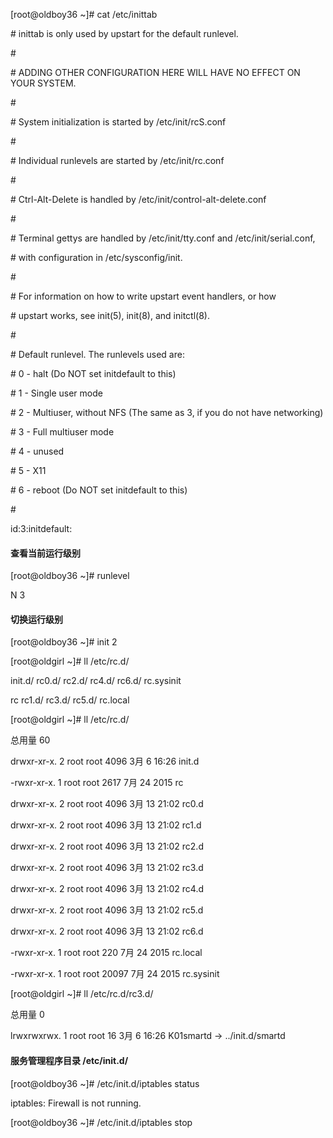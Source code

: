 \[root@oldboy36 ~\]\# cat /etc/inittab

\# inittab is only used by upstart for the default runlevel.

\#

\# ADDING OTHER CONFIGURATION HERE WILL HAVE NO EFFECT ON YOUR SYSTEM.

\#

\# System initialization is started by /etc/init/rcS.conf

\#

\# Individual runlevels are started by /etc/init/rc.conf

\#

\# Ctrl-Alt-Delete is handled by /etc/init/control-alt-delete.conf

\#

\# Terminal gettys are handled by /etc/init/tty.conf and /etc/init/serial.conf,

\# with configuration in /etc/sysconfig/init.

\#

\# For information on how to write upstart event handlers, or how

\# upstart works, see init\(5\), init\(8\), and initctl\(8\).

\#

\# Default runlevel. The runlevels used are:

\# 0 - halt \(Do NOT set initdefault to this\)

\# 1 - Single user mode

\# 2 - Multiuser, without NFS \(The same as 3, if you do not have networking\)

\# 3 - Full multiuser mode

\# 4 - unused

\# 5 - X11

\# 6 - reboot \(Do NOT set initdefault to this\)

\#

id:3:initdefault:

#### 查看当前运行级别

\[root@oldboy36 ~\]\# runlevel

N 3

#### 切换运行级别

\[root@oldboy36 ~\]\# init 2

\[root@oldgirl ~\]\# ll /etc/rc.d/

init.d/ rc0.d/ rc2.d/ rc4.d/ rc6.d/ rc.sysinit

rc rc1.d/ rc3.d/ rc5.d/ rc.local

\[root@oldgirl ~\]\# ll /etc/rc.d/

总用量 60

drwxr-xr-x. 2 root root 4096 3月 6 16:26 init.d

-rwxr-xr-x. 1 root root 2617 7月 24 2015 rc

drwxr-xr-x. 2 root root 4096 3月 13 21:02 rc0.d

drwxr-xr-x. 2 root root 4096 3月 13 21:02 rc1.d

drwxr-xr-x. 2 root root 4096 3月 13 21:02 rc2.d

drwxr-xr-x. 2 root root 4096 3月 13 21:02 rc3.d

drwxr-xr-x. 2 root root 4096 3月 13 21:02 rc4.d

drwxr-xr-x. 2 root root 4096 3月 13 21:02 rc5.d

drwxr-xr-x. 2 root root 4096 3月 13 21:02 rc6.d

-rwxr-xr-x. 1 root root 220 7月 24 2015 rc.local

-rwxr-xr-x. 1 root root 20097 7月 24 2015 rc.sysinit

\[root@oldgirl ~\]\# ll /etc/rc.d/rc3.d/

总用量 0

lrwxrwxrwx. 1 root root 16 3月 6 16:26 K01smartd -&gt; ../init.d/smartd

#### 服务管理程序目录 /etc/init.d/

\[root@oldboy36 ~\]\# /etc/init.d/iptables status

iptables: Firewall is not running.

\[root@oldboy36 ~\]\# /etc/init.d/iptables stop

